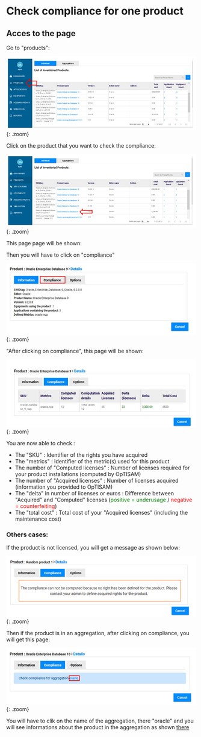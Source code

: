 <link rel="stylesheet" href="../../../css/enlargeImage.css" />

# Check compliance for one product

## Acces to the page

Go to "products":

![select APM](../../img/exploring/checkCompForOneProd11u.jpg){: .zoom}

Click on the product that you want to check the compliance:

![select APM](../../img/exploring/checkCompForOneProd12u.jpg){: .zoom}

This page page will be shown:

Then you will have to click on "compliance"

![select APM](../../img/exploring/checkCompForOneProd13.jpg){: .zoom}

"After clicking on compliance", this page will be shown:

![select APM](../../img/exploring/checkCompForOneProd14.jpg){: .zoom}

You are now able to check :  

- The "SKU" : Identifier of the rights you have acquired  
- The "metrics" : Identifier of the metric(s) used for this product  
- The number of "Computed licenses" : Number of licenses required for your product installations (computed by OpTISAM)  
- The number of "Acquired licenses" : Number of licenses acquired (information you provided to OpTISAM)  
- The "delta" in number of licenses or euros : Difference between "Acquired" and "Computed" licenses (<span style="color:green">positive = underusage</span> / <span style="color:red">negative = counterfeiting</span>)  
- The "total cost" : Total cost of your "Acquired licenses" (including the maintenance cost)  

<!--To get all the details of the computation, please click on the plus (+) symbol in the metrics column. You will get them as shown bellow:

[select APM](../../img/exploring/computingDetails.jpg){: .zoom}
 
 -->
### **Others cases:**


If the product is not licensed, you will get a message as shown below:

![select APM](../../img/exploring/notLicensed.png){: .zoom}

Then if the product is in an aggregation, after clicking on compliance, you will get this page:

![select APM](../../img/exploring/checkCompForOneAggregated.jpg){: .zoom}

You will have to clik on the name of the aggregation, there "oracle" and you will see informations about the product in the aggregation as shown [there](../checkAggregationCompliance)

<script src="../../../js/zoomImage.js"></script>
